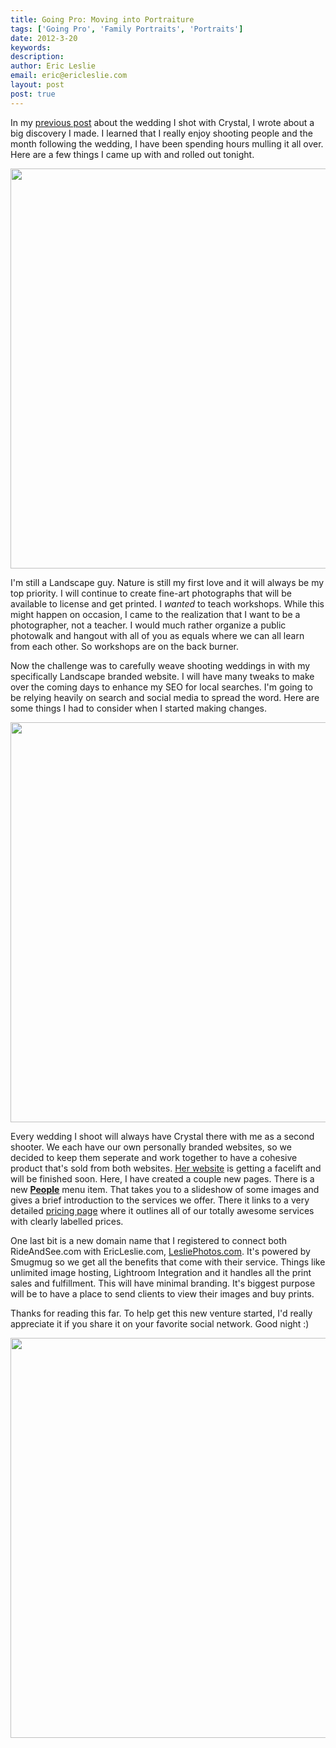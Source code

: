 ```yaml
---
title: Going Pro: Moving into Portraiture
tags: ['Going Pro', 'Family Portraits', 'Portraits']
date: 2012-3-20
keywords: 
description: 
author: Eric Leslie
email: eric@ericleslie.com
layout: post
post: true
---
```


In my <a title="My First Wedding: John and Mindy Copeland" href="http://ericleslie.com/blog/first-wedding-john-mindy-copeland/">previous post</a> about the wedding I shot with Crystal, I wrote about a big discovery I made. I learned that I really enjoy shooting people and the month following the wedding, I have been spending hours mulling it all over. Here are a few things I came up with and rolled out tonight.
<p style="text-align: center;"><img class="aligncenter" title="Boys on a Fence" src="http://www.lesliephotos.com/Families/Some-Highlights/i-h8dXHFB/0/L/DSC0016-L.jpg" alt="" width="640" /></p>
I'm still a Landscape guy. Nature is still my first love and it will always be my top priority. I will continue to create fine-art photographs that will be available to license and get printed. I <em>wanted</em> to teach workshops. While this might happen on occasion, I came to the realization that I want to be a photographer, not a teacher. I would much rather organize a public photowalk and hangout with all of you as equals where we can all learn from each other. So workshops are on the back burner.

Now the challenge was to carefully weave shooting weddings in with my specifically Landscape branded website. I will have many tweaks to make over the coming days to enhance my SEO for local searches. I'm going to be relying heavily on search and social media to spread the word. Here are some things I had to consider when I started making changes.

<img class="alignnone" title="Blue Eyes" src="http://www.lesliephotos.com/Families/Some-Highlights/i-jZLjqK8/0/XL/DSC6642-L.jpg" alt="" width="640" />

Every wedding I shoot will always have Crystal there with me as a second shooter. We each have our own personally branded websites, so we decided to keep them seperate and work together to have a cohesive product that's sold from both websites. <a href="http://rideandsee.com">Her website</a> is getting a facelift and will be finished soon. Here, I have created a couple new pages. There is a new <strong><a href="http://ericleslie.com/people">People</a></strong> menu item. That takes you to a slideshow of some images and gives a brief introduction to the services we offer. There it links to a very detailed <a href="http://ericleslie.com/about/pricing">pricing page</a> where it outlines all of our totally awesome services with clearly labelled prices.

One last bit is a new domain name that I registered to connect both RideAndSee.com with EricLeslie.com, <a href="http://lesliephotos.com">LesliePhotos.com</a>. It's powered by Smugmug so we get all the benefits that come with their service. Things like unlimited image hosting, Lightroom Integration and it handles all the print sales and fulfillment. This will have minimal branding. It's biggest purpose will be to have a place to send clients to view their images and buy prints.

Thanks for reading this far. To help get this new venture started, I'd really appreciate it if you share it on your favorite social network. Good night :)

<img class="alignnone" title="Fall Smiles" src="http://www.lesliephotos.com/Families/Some-Highlights/i-2NJPB5G/0/XL/DSC0002-XL.jpg" alt="" width="640" />
